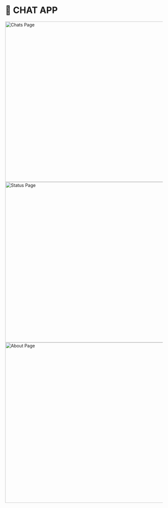 # 💬 CHAT APP
<div>
<img src="https://i.imgur.com/hB5ffy0.jpg" alt="Chats Page" style="height: 512px;"/>
<img src="https://i.imgur.com/pYC5DuZ.jpg" alt="Status Page" style="height: 512px;"/>
<img src="https://i.imgur.com/ofHQolG.jpg" alt="About Page" style="height: 512px;"/> 
</div>

